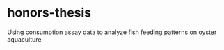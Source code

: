 # honors-thesis
Using consumption assay data to analyze fish feeding patterns on oyster aquaculture
